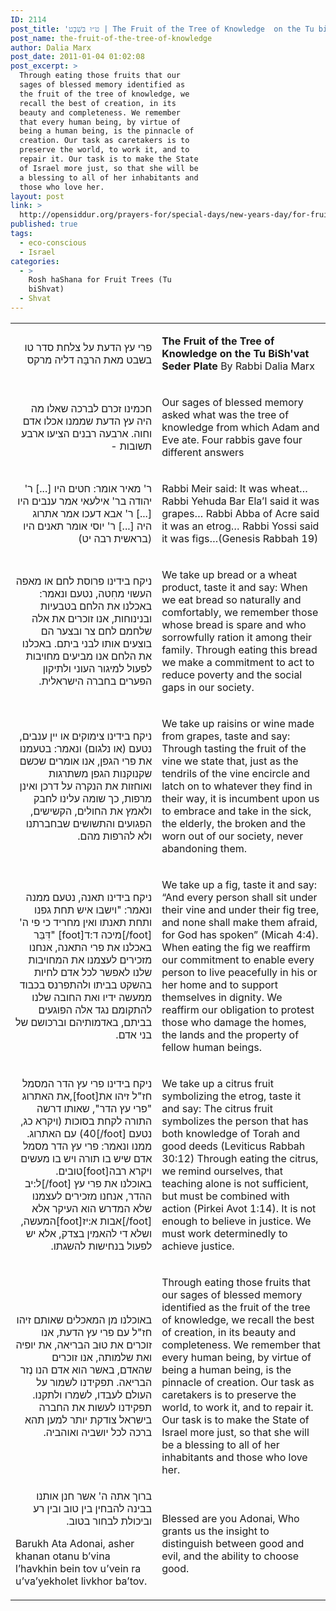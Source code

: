 ```yaml
---
ID: 2114
post_title: 'ט״וּ בִּשְׁבָט | The Fruit of the Tree of Knowledge  on the Tu biSh&#8217;vat Seder Plate by Rabbi Dalia Marx'
post_name: the-fruit-of-the-tree-of-knowledge
author: Dalia Marx
post_date: 2011-01-04 01:02:08
post_excerpt: >
  Through eating those fruits that our
  sages of blessed memory identified as
  the fruit of the tree of knowledge, we
  recall the best of creation, in its
  beauty and completeness. We remember
  that every human being, by virtue of
  being a human being, is the pinnacle of
  creation. Our task as caretakers is to
  preserve the world, to work it, and to
  repair it. Our task is to make the State
  of Israel more just, so that she will be
  a blessing to all of her inhabitants and
  those who love her.
layout: post
link: >
  http://opensiddur.org/prayers-for/special-days/new-years-day/for-fruit-trees/the-fruit-of-the-tree-of-knowledge/
published: true
tags:
  - eco-conscious
  - Israel
categories:
  - >
    Rosh haShana for Fruit Trees (Tu
    biShvat)
  - Shvat
---
```

<table style="margin-left: auto;margin-right: auto;">
<tbody>
<tr>
<td width="46%">
<div style="text-align: right;" class="liturgy"><span lang="he">
פרי עץ הדעת על צלחת סדר טו בשבט
מאת הרבָּה דליה מרקס
 </span></div></td>
 
<td width="53%">
<p>
<strong>The Fruit of the Tree of Knowledge on the Tu BiSh'vat Seder Plate</strong>
By Rabbi Dalia Marx
</p>
</td></tr>
<tr>
<td width="46%">
<div style="text-align: right;" class="liturgy"><span lang="he">
חכמינו זכרם לברכה שאלו מה היה עץ הדעת שממנו אכלו אדם וחוה.‏
ארבעה רבנים הציעו ארבע תשובות -‏ 
</span></div></td>
 
<td width="53%">
<p> 
Our sages of blessed memory asked what was the tree of knowledge from which Adam and Eve ate. Four rabbis gave four different answers
</p>
</td></tr>
<tr>
<td width="46%">
<div style="text-align: right;" class="liturgy"><span lang="he">
ר' מאיר אומר: חטים היו [...]‏
ר' יהודה בר' אילעאי אמר ענבים היו [...]‏
ר' אבא דעכו אמר אתרוג היה [...]‏
ר' יוסי אומר תאנים היו   (בראשית רבה יט)‏
</span></div></td>
 
<td width="53%">
<p> 
Rabbi Meir said: It was wheat…
Rabbi Yehuda Bar Ela’I said it was grapes…
Rabbi Abba of Acre said it was an etrog…
Rabbi Yossi said it was figs…(Genesis Rabbah 19)
</p>
</td></tr>
<tr>
<td width="46%">
<div style="text-align: right;" class="liturgy"><span lang="he">
ניקח בידינו פרוסת לחם או מאפה העשוי מחִטה, נטעם ונאמר:‏
באכלנו את הלחם בטבעיות ובנינוחות, אנו זוכרים את אלה שלחמם לחם
צר ובצער הם בוצעים אותו לבני ביתם. באכלנו את הלחם אנו מביעים מחויבות לפעול למיגור העוני ולתיקון הפערים בחברה הישראלית.‏
</span></div></td>
 
<td width="53%">
<p>
We take up bread or a wheat product, taste it and say:
When we eat bread so naturally and comfortably, we remember those whose bread is spare and who sorrowfully ration it among their family. Through eating this bread we make a commitment to act to reduce poverty and the social gaps in our society.
</p>
</td></tr>
<tr>
<td width="46%">
<div style="text-align: right;" class="liturgy"><span lang="he">
ניקח בידינו צימוקים או יין ענבים, נטעם (או נלגום) ונאמר:
בטעמנו את פרי הגפן, אנו אומרים שכשם שקנוקנות הגפן משתרגות ואוחזות את הנקרה על דרכן ואינן מרפות, כך שומה עלינו לחבק ולאמץ את החולים, הקשישים, הפגועים והתשושים שבחברתנו ולא להרפות מהם.‏
</span></div></td>
 
<td width="53%">
<p> 
We take up raisins or wine made from grapes, taste and say:
Through tasting the fruit of the vine we state that, just as the tendrils of the vine encircle and latch on to whatever they find in their way, it is incumbent upon us to embrace and take in the sick, the elderly, the broken and the worn out of our society, never abandoning them.
</p>
</td></tr>
<tr>
<td width="46%">
<div style="text-align: right;" class="liturgy"><span lang="he">
ניקח בידינו תאנה, נטעם ממנה ונאמר:‏
"וישבו איש תחת גפנו ותחת תאנתו ואין מחריד כי פי ה' דִּבֵּר" [foot]מיכה ד:ד[/foot]
באכלנו את פרי התאנה, אנחנו מזכירים לעצמנו את המחויבות שלנו לאפשר לכל אדם לחיות בהשקט בביתו ולהתפרנס בכבוד ממעשה ידיו ואת החובה שלנו להתקומם נגד אלה הפוגעים בביתם, באדמותיהם וברכושם של בני אדם.‏
</span></div></td>
 
<td width="53%">
<p> 
 We take up a fig, taste it and say:
“And every person shall sit under their vine and under their fig tree, and none shall make them afraid, for God has spoken” (Micah 4:4). When eating the fig we reaffirm our commitment to enable every person to live peacefully in his or her home and to support themselves in dignity. We reaffirm our obligation to protest those who damage the homes, the lands and the property of fellow human beings.
</p>
</td></tr>
<tr>
<td width="46%">
<div style="text-align: right;" class="liturgy"><span lang="he">
ניקח בידינו פרי עץ הדר המסמל את האתרוג,[foot]חז"ל זיהו את "פרי עץ הדר", שאותו דרשה התורה לקחת בסוכות (ויקרא כג, 40) עם האתרוג.‏[/foot] נטעם ממנו ונאמר:‏
פרי עץ הדר מסמל אדם שיש בו תורה ויש בו מעשים טובים.‏[foot]ויקרא רבה ל:יב[/foot]
באוכלנו את פרי עץ ההדר, אנחנו מזכירים לעצמנו שלא המדרש הוא העיקר אלא המעשה,‏[foot]אבות א:יז[/foot] ושלא די להאמין בצדק, אלא יש לפעול בנחישות להשגתו.‏
</span></div></td>
 
<td width="53%">
<p>  
We take up a citrus fruit symbolizing the etrog, taste it and say:
The citrus fruit symbolizes the person that has both knowledge of Torah and good deeds (Leviticus Rabbah 30:12) Through eating the citrus, we remind ourselves, that teaching alone is not sufficient, but must be combined with action (Pirkei Avot 1:14). It is not enough to believe in justice. We must work determinedly to achieve justice.
</p>
</td></tr>
<tr>
<td width="46%">
<div style="text-align: right;" class="liturgy"><span lang="he">
באוכלנו מן המאכלים שאותם זיהו חז"ל עם פרי עץ הדעת, אנו זוכרים את טוּב הבריאה, את יופיה ואת שלמותה, אנו זוכרים שהאדם, באשר הוא אדם הנו נֶזר הבריאה. תפקידנו לשמור על העולם לעבדו, לשמרו ולתקנו.‏
תפקידנו לעשות את החברה בישראל צודקת יותר למען תהא ברכה לכל יושביה ואוהביה.‏
</span></div></td>
 
<td width="53%">
<p>  
Through eating those fruits that our sages of blessed memory identified as the fruit of the tree of knowledge, we recall the best of creation, in its beauty and completeness. We remember that every human being, by virtue of being a human being, is the pinnacle of creation. Our task as caretakers is to preserve the world, to work it, and to repair it. Our task is to make the State of Israel more just, so that she will be a blessing to all of her inhabitants and those who love her.
</p>
</td></tr>
<tr>
<td width="46%">
<div style="text-align: right;" class="liturgy"><span lang="he">
ברוך אתה ה' אשר חנן אותנו בבינה להבחין בין טוב ובין רע וביכולת לבחור בטוב.‏
</span></div>
<p />
Barukh Ata Adonai, asher khanan otanu b’vina l’havkhin bein tov u’vein ra u’va’yekholet livkhor ba’tov.
</td>
 
<td width="53%">
<p>  
Blessed are you Adonai, Who grants us the insight to distinguish between good and evil, and the ability to choose good.
</p>
</td></tr>
</tbody>
</tbody></tbody></table>
